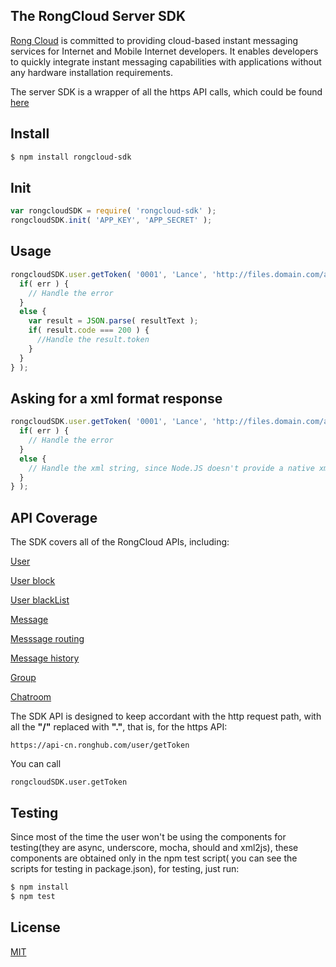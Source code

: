 The RongCloud Server SDK
------------------------

[Rong Cloud](http://rongcloud.cn) is committed to providing cloud-based instant messaging services for Internet and Mobile Internet developers. It enables developers to quickly integrate instant messaging capabilities with applications without any hardware installation requirements.

The server SDK is a wrapper of all the https API calls, which could be found [here](http://www.rongcloud.cn/docs/server.html)


## Install

```bash
$ npm install rongcloud-sdk
```

## Init

```js
var rongcloudSDK = require( 'rongcloud-sdk' );
rongcloudSDK.init( 'APP_KEY', 'APP_SECRET' );
```

## Usage


```js
rongcloudSDK.user.getToken( '0001', 'Lance', 'http://files.domain.com/avatar.jpg', function( err, resultText ) {
  if( err ) {
    // Handle the error
  }
  else {
    var result = JSON.parse( resultText );
    if( result.code === 200 ) {
      //Handle the result.token
    }
  }
} );

```

## Asking for a xml format response

```js
rongcloudSDK.user.getToken( '0001', 'Lance', 'http://files.domain.com/avatar.jpg', 'xml', function( err, resultText ) {
  if( err ) {
    // Handle the error
  }
  else {
    // Handle the xml string, since Node.JS doesn't provide a native xml object, you have to handle it by yourself.
  }
} );
```

##  API Coverage
The SDK covers all of the RongCloud APIs, including:

[User](http://www.rongcloud.cn/docs/server.html#用户服务)

[User block](http://www.rongcloud.cn/docs/server.html#用户封禁服务)

[User blackList](http://www.rongcloud.cn/docs/server.html#用户黑名单服务)

[Message](http://www.rongcloud.cn/docs/server.html#消息发送服务)

[Messsage routing](http://www.rongcloud.cn/docs/server.html#消息路由服务)

[Message history](http://www.rongcloud.cn/docs/server.html#消息历史记录服务)

[Group](http://www.rongcloud.cn/docs/server.html#群组服务)

[Chatroom](http://www.rongcloud.cn/docs/server.html#聊天室服务)

The SDK API is designed to keep accordant with the http request path, with all the **"/"** replaced with **"."**, that is, for the https API:

`https://api-cn.ronghub.com/user/getToken`

You can call 

`rongcloudSDK.user.getToken`


## Testing
Since most of the time the user won't be using the components for testing(they are async, underscore, mocha, should and xml2js), these components are obtained only in the npm test script( you can see the scripts for testing in package.json), for testing, just run:

```bash
$ npm install
$ npm test
```

## License
[MIT](LICENSE)
